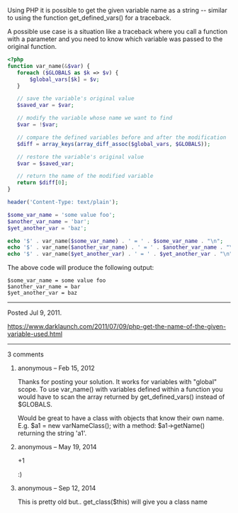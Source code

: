 Using PHP it is possible to get the given variable name as a string -- similar to using the function get_defined_vars() for a traceback.

A possible use case is a situation like a traceback where you call a function with a parameter and you need to know which variable was passed to the original function.

```php
<?php
function var_name(&$var) {
   foreach ($GLOBALS as $k => $v) {
       $global_vars[$k] = $v;
   }

   // save the variable's original value
   $saved_var = $var;

   // modify the variable whose name we want to find
   $var = !$var;

   // compare the defined variables before and after the modification
   $diff = array_keys(array_diff_assoc($global_vars, $GLOBALS));

   // restore the variable's original value
   $var = $saved_var;

   // return the name of the modified variable
   return $diff[0];
}
```

```php
header('Content-Type: text/plain');

$some_var_name = 'some value foo';
$another_var_name = 'bar';
$yet_another_var = 'baz';

echo '$' . var_name($some_var_name) . ' = ' . $some_var_name . "\n";
echo '$' . var_name($another_var_name) . ' = ' . $another_var_name . "\n";
echo '$' . var_name($yet_another_var) . ' = ' . $yet_another_var . "\n";
```

The above code will produce the following output:

```
$some_var_name = some value foo
$another_var_name = bar
$yet_another_var = baz
```

---

Posted Jul 9, 2011.

https://www.darklaunch.com/2011/07/09/php-get-the-name-of-the-given-variable-used.html

---

3 comments

<ol>
    <li>
        <div>
            anonymous &ndash; Feb 15, 2012
            <div>
                <p>Thanks for posting your solution. It works for variables with "global" scope. To use var_name() with variables defined within a function you would have to scan the array returned by get_defined_vars() instead of $GLOBALS. </p><p>Would be great to have a class with objects that know their own name. E.g. $a1 = new varNameClass(); with a method: $a1-&gt;getName() returning the string 'a1'.</p>
            </div>
        </div>
    </li>
    <li>
        <div>
            anonymous &ndash; May 19, 2014
            <div>
                <p>+1</p><p></p><p>:)</p>
            </div>
        </div>
    </li>
    <li>
        <div>
            anonymous &ndash; Sep 12, 2014
            <div>
                <p>This is pretty old but.. get_class($this) will give you a class name</p>
            </div>
        </div>
    </li>
</ol>
